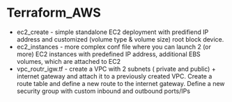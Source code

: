 # Terraform_AWS

- ec2_create - simple standalone EC2 deployment with predifiend IP address and customized (volume type & volume size) root block device.
- ec2_instances - more complex conf file where you can launch 2 (or more) EC2 instances with predefined IP address, additional EBS volumes, which are attached to EC2
- vpc_routr_igw.tf - create a VPC with 2 subnets ( private and public) + internet gateway and attach it to a previously created VPC. Create a route table and define a new route to the internet gateway. Define a new security group with custom inbound and outbound ports/IPs

